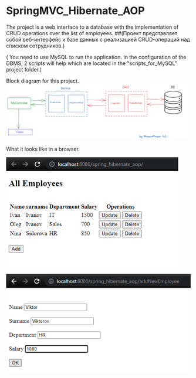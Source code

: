 # SpringMVC_Hibernate_AOP
The project is a web interface to a database with the implementation of СRUD operations over the list of employees.
##(Проект представляет собой веб-интерфейс к базе данных с реализацией CRUD-операций над списком сотрудников.)

( You need to use MySQL to run the application.
In the configuration of the DBMS, 2 scripts will help which are located in the "scripts_for_MySQL" project folder.)

Block diagram for this project.
![alt text](https://github.com/firsovroman/SpringMVC_Hibernate_AOP/raw/main/pictures/1.png)



What it looks like in a browser.



![alt text](https://github.com/firsovroman/SpringMVC_Hibernate_AOP/raw/main/pictures/2.png)





![alt text](https://github.com/firsovroman/SpringMVC_Hibernate_AOP/raw/main/pictures/3.png)
